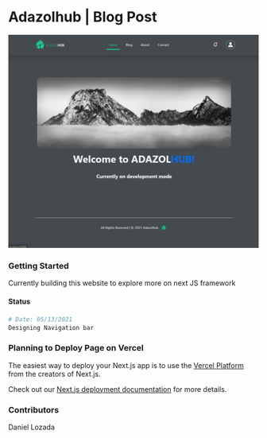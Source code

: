 # Adazolhub | Blog Post

![Image of app](/public/blog-post-adazolhub-update.png)

### Getting Started

Currently building this website to explore more on next JS framework

#### Status

```bash
# Date: 05/13/2021
Designing Navigation bar
```

### Planning to Deploy Page on Vercel

The easiest way to deploy your Next.js app is to use the [Vercel Platform](https://vercel.com/new?utm_medium=default-template&filter=next.js&utm_source=create-next-app&utm_campaign=create-next-app-readme) from the creators of Next.js.

Check out our [Next.js deployment documentation](https://nextjs.org/docs/deployment) for more details.

### Contributors

Daniel Lozada
